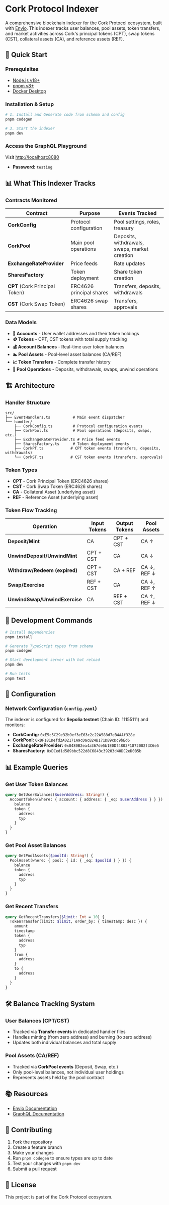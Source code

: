# Cork Protocol Indexer

A comprehensive blockchain indexer for the Cork Protocol ecosystem, built with [Envio](https://envio.dev). This indexer tracks user balances, pool assets, token transfers, and market activities across Cork's principal tokens (CPT), swap tokens (CST), collateral assets (CA), and reference assets (REF).

## 🚀 Quick Start

### Prerequisites

- [Node.js v18+](https://nodejs.org/en/download/current)
- [pnpm v8+](https://pnpm.io/installation)
- [Docker Desktop](https://www.docker.com/products/docker-desktop/)

### Installation & Setup

```bash
# 1. Install and Generate code from schema and config
pnpm codegen

# 3. Start the indexer
pnpm dev
```

### Access the GraphQL Playground

Visit [http://localhost:8080](http://localhost:8080)
- **Password:** `testing`

## 📊 What This Indexer Tracks

### Contracts Monitored

| Contract | Purpose | Events Tracked |
|----------|---------|----------------|
| **CorkConfig** | Protocol configuration | Pool settings, roles, treasury |
| **CorkPool** | Main pool operations | Deposits, withdrawals, swaps, market creation |
| **ExchangeRateProvider** | Price feeds | Rate updates |
| **SharesFactory** | Token deployment | Share token creation |
| **CPT** (Cork Principal Token) | ERC4626 principal shares | Transfers, deposits, withdrawals |
| **CST** (Cork Swap Token) | ERC4626 swap shares | Transfers, approvals |

### Data Models

- **👤 Accounts** - User wallet addresses and their token holdings
- **🪙 Tokens** - CPT, CST tokens with total supply tracking
- **💰 Account Balances** - Real-time user token balances
- **🏊 Pool Assets** - Pool-level asset balances (CA/REF)
- **📈 Token Transfers** - Complete transfer history
- **🔄 Pool Operations** - Deposits, withdrawals, swaps, unwind operations

## 🏗️ Architecture

### Handler Structure

```
src/
├── EventHandlers.ts          # Main event dispatcher
└── handler/
    ├── CorkConfig.ts         # Protocol configuration events
    ├── CorkPool.ts           # Pool operations (deposits, swaps, etc.)
    ├── ExchangeRateProvider.ts # Price feed events
    ├── SharesFactory.ts      # Token deployment events
    ├── CorkPT.ts            # CPT token events (transfers, deposits, withdrawals)
    └── CorkST.ts            # CST token events (transfers, approvals)
```

### Token Types

- **CPT** - Cork Principal Token (ERC4626 shares)
- **CST** - Cork Swap Token (ERC4626 shares)  
- **CA** - Collateral Asset (underlying asset)
- **REF** - Reference Asset (underlying asset)

### Token Flow Tracking

| Operation                                        | Input Tokens | Output Tokens | Pool Assets  |
|----------------------------------|--------------|----------------|-------------|
| **Deposit/Mint**                            | CA                  | CPT + CST       | CA ↑             |
| **UnwindDeposit/UnwindMint**   | CPT + CST    | CA                     | CA ↓             |
| **Withdraw/Redeem (expired)**   | CPT + CST    | CA + REF          | CA ↓, REF ↓ |
| **Swap/Exercise**                          | REF + CST     | CA                     | CA ↓, REF ↑ |
| **UnwindSwap/UnwindExercise** | CA                  | REF + CST        | CA ↑, REF ↓ |

## 🔧 Development Commands

```bash
# Install dependencies
pnpm install

# Generate TypeScript types from schema
pnpm codegen

# Start development server with hot reload
pnpm dev

# Run tests
pnpm test
```

## 📝 Configuration

### Network Configuration (`config.yaml`)

The indexer is configured for **Sepolia testnet** (Chain ID: 11155111) and monitors:

- **CorkConfig:** `0xE5c5C29e32b9ef3eE63c2c22A588d7eB4AAf328e`
- **CorkPool:** `0xDF181Defd2A02171A9cDacB24B171DB9cDc9bEd6`
- **ExchangeRateProvider:** `0x8480B2ea4a367de5b1E0Df4803F1872002f3C6e5`
- **SharesFactory:** `0xDCed1d589bbc522d8C6843c39203d40DC2eD0B5b`

## 📊 Example Queries

### Get User Token Balances

```graphql
query GetUserBalances($userAddress: String!) {
  AccountToken(where: { account: { address: { _eq: $userAddress } } }) {
    balance
    token {
      address
      typ
    }
  }
}
```

### Get Pool Asset Balances

```graphql
query GetPoolAssets($poolId: String!) {
  PoolAsset(where: { pool: { id: { _eq: $poolId } } }) {
    balance
    token {
      address
      typ
    }
  }
}
```

### Get Recent Transfers

```graphql
query GetRecentTransfers($limit: Int = 10) {
  TokenTransfer(limit: $limit, order_by: { timestamp: desc }) {
    amount
    timestamp
    token {
      address
      typ
    }
    from {
      address
    }
    to {
      address
    }
  }
}
```

## 🛠️ Balance Tracking System

### User Balances (CPT/CST)
- Tracked via **Transfer events** in dedicated handler files
- Handles minting (from zero address) and burning (to zero address)
- Updates both individual balances and total supply

### Pool Assets (CA/REF)
- Tracked via **CorkPool events** (Deposit, Swap, etc.)
- Only pool-level balances, not individual user holdings
- Represents assets held by the pool contract

## 📚 Resources

- [Envio Documentation](https://docs.envio.dev)
- [GraphQL Documentation](https://graphql.org/learn/)

## 🤝 Contributing

1. Fork the repository
2. Create a feature branch
3. Make your changes
4. Run `pnpm codegen` to ensure types are up to date
5. Test your changes with `pnpm dev`
6. Submit a pull request

## 📄 License

This project is part of the Cork Protocol ecosystem.
